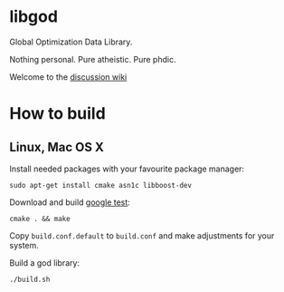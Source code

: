 libgod
========

Global Optimization Data Library.

Nothing personal. Pure atheistic. Pure phdic.

Welcome to the [discussion wiki](https://github.com/bmstu-rk6/libgod/wiki)

How to build
=============

Linux, Mac OS X
------------------

Install needed packages with your favourite package manager:

	sudo apt-get install cmake asn1c libboost-dev

Download and build [google test](http://code.google.com/p/googletest):

	cmake . && make

Copy `build.conf.default` to `build.conf` and make adjustments for your system.

Build a god library:

	./build.sh


